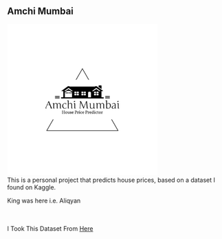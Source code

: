 ## Amchi Mumbai

<img src="Images/logo.png" width="350px" height="auto">

<br>
This is a personal project that predicts house prices, based 
on a dataset I found on Kaggle.

<br>

King was here i.e. Aliqyan

<br /><br />
I Took This Dataset From [Here](https://www.kaggle.com/datasets/goelyash/housing-price-data-of-mumbai?rvi=1)